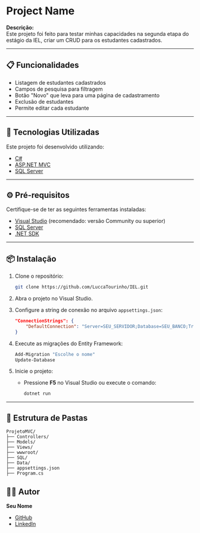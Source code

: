 # **Project Name**  
**Descrição:**  
Este projeto foi feito para testar minhas capacidades na segunda etapa do estágio da IEL, criar um CRUD para os estudantes cadastrados.

---

## **📋 Funcionalidades**  
- Listagem de estudantes cadastrados  
- Campos de pesquisa para filtragem  
- Botão "Novo" que leva para uma página de cadastramento
- Exclusão de estudantes
- Permite editar cada estudante  

---

## **🚀 Tecnologias Utilizadas**  
Este projeto foi desenvolvido utilizando:  
- [C#](https://learn.microsoft.com/pt-br/dotnet/csharp/)  
- [ASP.NET MVC](https://learn.microsoft.com/pt-br/aspnet/mvc)  
- [SQL Server](https://www.microsoft.com/pt-br/sql-server)  

---

## **⚙️ Pré-requisitos**  
Certifique-se de ter as seguintes ferramentas instaladas:  
- [Visual Studio](https://visualstudio.microsoft.com/pt-br/) (recomendado: versão Community ou superior)  
- [SQL Server](https://www.microsoft.com/pt-br/sql-server)  
- [.NET SDK](https://dotnet.microsoft.com/pt-br/download)  

---

## **📦 Instalação**  

1. Clone o repositório:  
   ```bash
   git clone https://github.com/LuccaTourinho/IEL.git
   ```  

2. Abra o projeto no Visual Studio.  

3. Configure a string de conexão no arquivo `appsettings.json`:  
   ```json
   "ConnectionStrings": {
       "DefaultConnection": "Server=SEU_SERVIDOR;Database=SEU_BANCO;Trusted_Connection=True;TrustServerCertificate=True"
   }
   ```  

4. Execute as migrações do Entity Framework:  
   ```bash
   Add-Migration "Escolhe o nome"
   Update-Database
   ```  

5. Inicie o projeto:  
   - Pressione **F5** no Visual Studio ou execute o comando:  
     ```bash
     dotnet run
     ```  

---

## **📖 Estrutura de Pastas**  
```
ProjetoMVC/
├── Controllers/
├── Models/
├── Views/
├── wwwroot/
├── SQL/
├── Data/
├── appsettings.json
├── Program.cs
```  


## **👨‍💻 Autor**  
**Seu Nome**  
- [GitHub](https://github.com/LuccaTourinho)  
- [LinkedIn](https://www.linkedin.com/in/LuccaTourinho/)  
